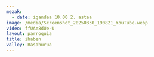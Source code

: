 ```yaml
---
mezak:
  - date: igandea 10.00 2. astea
image: /media/Screenshot_20250330_190821_YouTube.webp
video: ffUAe8dUe-U
layout: parroquia
title: ihaben
valley: Basaburua
---
```

